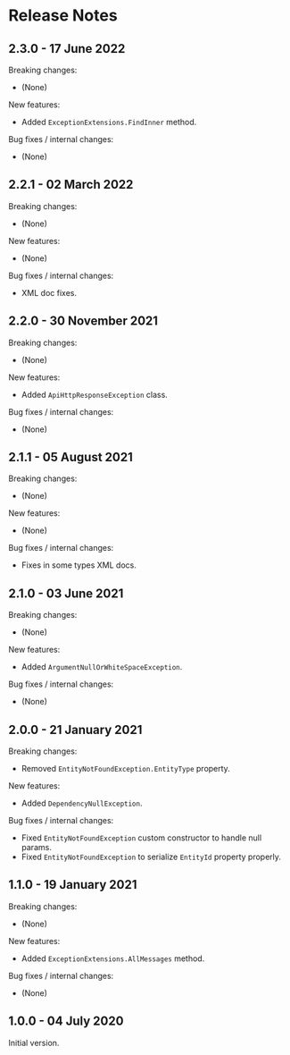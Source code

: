 # Release Notes

## 2.3.0 - 17 June 2022

Breaking changes:
- (None)

New features:
- Added `ExceptionExtensions.FindInner` method.

Bug fixes / internal changes:
- (None)

## 2.2.1 - 02 March 2022

Breaking changes:
- (None)

New features:
- (None)

Bug fixes / internal changes:
- XML doc fixes.

## 2.2.0 - 30 November 2021

Breaking changes:
- (None)

New features:
- Added `ApiHttpResponseException` class.

Bug fixes / internal changes:
- (None)

## 2.1.1 - 05 August 2021

Breaking changes:
- (None)

New features:
- (None)

Bug fixes / internal changes:
- Fixes in some types XML docs.

## 2.1.0 - 03 June 2021

Breaking changes:
- (None)

New features:
- Added `ArgumentNullOrWhiteSpaceException`.

Bug fixes / internal changes:
- (None)

## 2.0.0 - 21 January 2021

Breaking changes:
- Removed `EntityNotFoundException.EntityType` property.

New features:
- Added `DependencyNullException`.

Bug fixes / internal changes:
- Fixed `EntityNotFoundException` custom constructor to handle null params.
- Fixed `EntityNotFoundException` to serialize `EntityId` property properly.

## 1.1.0 - 19 January 2021

Breaking changes:
- (None)

New features:
- Added `ExceptionExtensions.AllMessages` method.

Bug fixes / internal changes:
- (None)

## 1.0.0 - 04 July 2020

Initial version.
